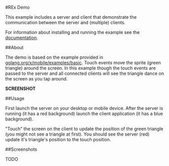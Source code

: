 #REx Demo

This example includes a server and client that demonstrate the communication
between the server and (multiple) clients.

For information about installing and running the example see the
[documentation](../../docs/examples.md).

##About

The demo is based on the example provided in
[golang.org/x/mobile/examples/basic](https://github.com/golang/mobile/tree/master/example/basic).
Touch events move the sprite (green triangle) around the screen.  In this
example though the touch events are passed to the server and all connected
clients will see the triangle dance on the screen as you tap around.

**SCREENSHOT**

##Usage

First launch the server on your desktop or mobile device.  After the server is
running (it has a red background) launch the client application (it has a blue
background).

"Touch" the screen on the client to update the position of the green triangle
(you might not see a triangle at first).  You should see the server (red)
update it's triangle's position to the touch position.

##Screenshots

TODO
